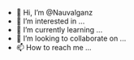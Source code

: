 - 👋 Hi, I’m @Nauvalganz
- 👀 I’m interested in ...
- 🌱 I’m currently learning ...
- 💞️ I’m looking to collaborate on ...
- 📫 How to reach me ...

<!---
Nauvalganz/Nauvalganz is a ✨ special ✨ repository because its `README.md` (this file) appears on your GitHub profile.
You can click the Preview link to take a look at your changes.
--->
